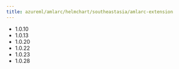 ```yaml
---
title: azureml/amlarc/helmchart/southeastasia/amlarc-extension
---
```

- 1.0.10
- 1.0.13
- 1.0.20
- 1.0.22
- 1.0.23
- 1.0.28
